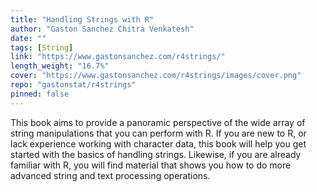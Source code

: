 ```yaml
---
title: "Handling Strings with R"
author: "Gaston Sanchez Chitra Venkatesh"
date: ""
tags: [String]
link: "https://www.gastonsanchez.com/r4strings/"
length_weight: "16.7%"
cover: "https://www.gastonsanchez.com/r4strings/images/cover.png"
repo: "gastonstat/r4strings"
pinned: false
---
```


This book aims to provide a panoramic perspective of the wide array of string manipulations that you can perform with R. If you are new to R, or lack experience working with character data, this book will help you get started with the basics of handling strings. Likewise, if you are already familiar with R, you will find material that shows you how to do more advanced string and text processing operations.
